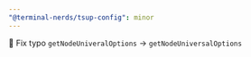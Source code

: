 ```yaml
---
"@terminal-nerds/tsup-config": minor
---
```


🐛 Fix typo `getNodeUniveralOptions` -> `getNodeUniversalOptions`
